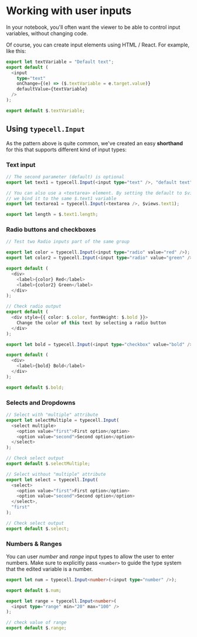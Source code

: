# Working with user inputs

In your notebook, you'll often want the viewer to be able to control input variables, without changing code.

Of course, you can create input elements using HTML / React. For example, like this:


```typescript
export let textVariable = "Default text";
export default (
  <input
    type="text"
    onChange={(e) => ($.textVariable = e.target.value)}
    defaultValue={textVariable}
  />
);

```

```typescript
export default $.textVariable;

```


## Using `typecell.Input`

As the pattern above is quite common, we've created an easy **shorthand** for this that supports different kind of input types:

### Text input

```typescript
// The second parameter (default) is optional
export let text1 = typecell.Input(<input type="text" />, "default text");

```

```typescript
// You can also use a <textarea> element. By setting the default to $views.text1,
// we bind it to the same $.text1 variable
export let textarea1 = typecell.Input(<textarea />, $views.text1);

```

```typescript
export let length = $.text1.length;

```

### Radio buttons and checkboxes

```typescript
// Test two Radio inputs part of the same group

export let color = typecell.Input(<input type="radio" value="red" />);
export let color2 = typecell.Input(<input type="radio" value="green" />, color);

export default (
  <div>
    <label>{color} Red</label>
    <label>{color2} Green</label>
  </div>
);

```

```typescript
// Check radio output
export default (
  <div style={{ color: $.color, fontWeight: $.bold }}>
    Change the color of this text by selecting a radio button
  </div>
);

```

```typescript
export let bold = typecell.Input(<input type="checkbox" value="bold" />);

export default (
  <div>
    <label>{bold} Bold</label>
  </div>
);

```

```typescript
export default $.bold;

```

### Selects and Dropdowns

```typescript
// Select with "multiple" attribute
export let selectMultiple = typecell.Input(
  <select multiple>
    <option value="first">First option</option>
    <option value="second">Second option</option>
  </select>
);

```

```typescript
// Check select output
export default $.selectMultiple;
```

```typescript
// Select without "multiple" attribute
export let select = typecell.Input(
  <select>
    <option value="first">First option</option>
    <option value="second">Second option</option>
  </select>,
  "first"
);

```

```typescript
// Check select output
export default $.select;

```

### Numbers & Ranges

You can user _number_ and _range_ input types to allow the user to enter numbers. Make sure to explicitly pass `<number>` to guide the type system that the edited variable is a number.


```typescript
export let num = typecell.Input<number>(<input type="number" />);

```

```typescript
export default $.num;
```

```typescript
export let range = typecell.Input<number>(
  <input type="range" min="20" max="100" />
);

```

```typescript
// check value of range
export default $.range;
```